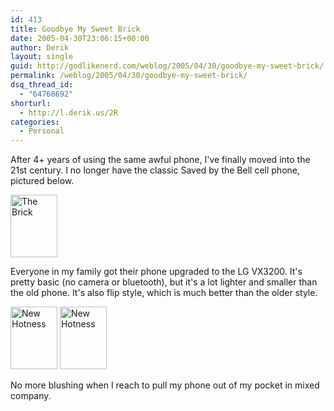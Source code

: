 ```yaml
---
id: 413
title: Goodbye My Sweet Brick
date: 2005-04-30T23:06:15+00:00
author: Derik
layout: single
guid: http://godlikenerd.com/weblog/2005/04/30/goodbye-my-sweet-brick/
permalink: /weblog/2005/04/30/goodbye-my-sweet-brick/
dsq_thread_id:
  - "64768692"
shorturl:
  - http://l.derik.us/2R
categories:
  - Personal
---
```

After 4+ years of using the same awful phone, I've finally moved into the 21st century. I no longer have the classic Saved by the Bell cell phone, pictured below.

[<img src="http://photos6.flickr.com/11705164_e5b82bea3c_t.jpg" width="75" height="100" alt="The Brick" />](http://www.flickr.com/photos/d00d/11705164/ "Photo Sharing")

Everyone in my family got their phone upgraded to the LG VX3200. It's pretty basic (no camera or bluetooth), but it's a lot lighter and smaller than the old phone. It's also flip style, which is much better than the older style.

[<img src="http://photos9.flickr.com/11705254_b244494511_t.jpg" width="75" height="100" alt="New Hotness" />](http://www.flickr.com/photos/d00d/11705254/ "Photo Sharing") [<img src="http://photos11.flickr.com/11705313_8992ff9626_t.jpg" width="75" height="100" alt="New Hotness" />](http://www.flickr.com/photos/d00d/11705313/ "Photo Sharing")

No more blushing when I reach to pull my phone out of my pocket in mixed company.
